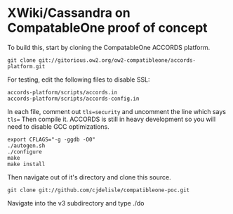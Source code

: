 # XWiki/Cassandra on CompatableOne proof of concept

To build this, start by cloning the CompatableOne ACCORDS platform.

    git clone git://gitorious.ow2.org/ow2-compatibleone/accords-platform.git

For testing, edit the following files to disable SSL:

    accords-platform/scripts/accords.in
    accords-platform/scripts/accords-config.in

In each file, comment out `tls=security` and uncomment the line which says `tls=`
Then compile it. ACCORDS is still in heavy development so you will need to disable GCC optimizations.

    export CFLAGS="-g -ggdb -O0"
    ./autogen.sh
    ./configure
    make
    make install

Then navigate out of it's directory and clone this source.

    git clone git://github.com/cjdelisle/compatibleone-poc.git

Navigate into the v3 subdirectory and type ./do
